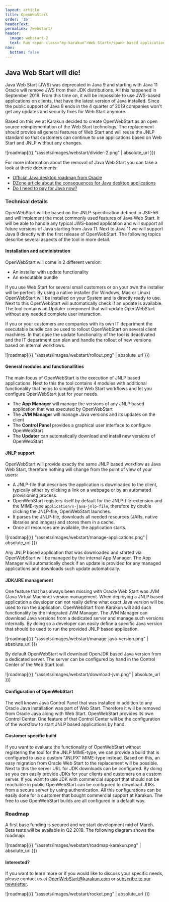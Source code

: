```yaml
---
layout: article
title: OpenWebStart
order: '16'
headerText:
permalink: /webstart/
header:
  image: webstart-2
  text: Run <span class="my-karakun">Web Start</span> based application after the release of <span class="my-karakun">Java 11</span>
nav:
  bottom: false
---
```

## Java Web Start will die!
Java Web Start (JWS) was deprecated in Java 9 and starting with Java 11 Oracle will remove JWS from their JDK distributions.
All this happened in September 2018.
From this time on, it will be impossible to use JWS-based applications on clients, that have the latest version of Java installed.
Since the public support of Java 8 ends in the 4 quarter of 2019 companies won't get any updates and security fixes for Web Start anymore.

Based on this we at Karakun decided to create <span class="text-highlight">Open<span>WebStart</span></span> as an open source reimplementation of the Web Start technology.
The replacement should provide all general features of Web Start and will reuse the JNLP standard so that customers can continue to use applications based on Web Start and JNLP without any changes.

![roadmap]({{ "/assets/images/webstart/divider-2.png" | absolute_url }})

For more information about the removal of Java Web Start you can take a look at these documents:

* [Official Java desktop roadmap from Oracle](http://www.oracle.com/technetwork/java/javase/javaclientroadmapupdate2018mar-4414431.pdf)
* [DZone article about the consequences for Java desktop applications](https://dzone.com/articles/what-the-future-java-releases-will-mean-for-legacy)
* [Do I need to pay for Java now?](/java/2018/06/25/java-releases.html)

### Technical details
<span class="text-highlight">Open<span>WebStart</span></span> will be based on the JNLP-specification defined in JSR-56 and will implement the most commonly used features of Java Web Start.
It will be able to handle any typical JWS-based application and will support all future versions of Java starting from Java 11. Next to Java 11 we will support Java 8 directly with the first release of <span class="text-highlight">Open<span>WebStart</span></span>.
The following topics describe several aspects of the tool in more detail.


#### Installation and administration
<span class="text-highlight">Open<span>WebStart</span></span> will come in 2 different version:

- An installer with update functionality
- An executable bundle

If you use Web Start for several small customers or on your own the installer will be perfect.
By using a native installer (for Windows, Mac or Linux) <span class="text-highlight">Open<span>WebStart</span></span> will be installed on your System and is directly ready to use.
Next to this <span class="text-highlight">Open<span>WebStart</span></span> will automatically check if an update is available.
The tool contains an Updater component that will update <span class="text-highlight">Open<span>WebStart</span></span> without any needed complete user interaction.

If you or your customers are companies with its own IT department the executable bundle can be used to rollout <span class="text-highlight">Open<span>WebStart</span></span> on several client machines.
In that case the update functionality of the tool is deactivated and the IT department can plan and handle the rollout of new versions based on internal workflows.

![roadmap]({{ "/assets/images/webstart/rollout.png" | absolute_url }})

#### General modules and functionallities
The main focus of <span class="text-highlight">Open<span>WebStart</span></span> is the execution of JNLP based applications.
Next to this the tool contains 4 modules with additional functionality that helps to simplify the Web Start workflows and let you configure <span class="text-highlight">Open<span>WebStart</span></span> just for your needs.

- The **App Manager** will manage the versions of any JNLP based application that was executed by <span class="text-highlight">Open<span>WebStart</span></span>
- The **JVM Manager** will manage Java versions and its updates on the client
- The **Control Panel** provides a graphical user interface to configure <span class="text-highlight">Open<span>WebStart</span></span>
- The **Updater** can automatically download and install new versions of <span class="text-highlight">Open<span>WebStart</span></span>

#### JNLP support
<span class="text-highlight">Open<span>WebStart</span></span> will provide exactly the same JNLP based workflow as Java Web Start, therefore nothing will change from the point of view of your users:

- A JNLP-file that describes the application is downloaded to the client, typically either by clicking a link on a webpage or by an automated provisioning process.
- <span class="text-highlight">Open<span>WebStart</span></span> registers itself by default for the JNLP-file-extension and the MIME-type `application/x-java-jnlp-file`, therefore by double clicking the JNLP-file, <span class="text-highlight">Open<span>WebStart</span></span> launches.
- It parses the JNLP-file, downloads all needed resources (JARs, native libraries and images) and stores them in a cache.
- Once all resources are available, the application starts.

![roadmap]({{ "/assets/images/webstart/manage-applications.png" | absolute_url }})

Any JNLP based application that was downloaded and started via <span class="text-highlight">Open<span>WebStart</span></span> will be managed by the internal App Manager. The App Manager will automatically check if an update is provided for any managed applications and downloads such update automatically.

#### JDK/JRE management
One feature that has always been missing with Oracle Web Start was JVM (Java Virtual Machine) version management.
When deploying a JNLP based application a developer can not really define what exact Java version will be used to run the application.
<span class="text-highlight">Open<span>WebStart</span></span> from Karakun will add such functionality by the integrated JVM Manager.
The JVM Manager can download Java versions from a dedicated server and manage such versions internally.
By doing so a developer can easily define a specific Java version that should be used to run the provided JNLP based application.

![roadmap]({{ "/assets/images/webstart/manage-java-version.png" | absolute_url }})

By default <span class="text-highlight">Open<span>WebStart</span></span> will download OpenJDK based Java version from a dedicated server.
The server can be configured by hand in the Control Center of the Web Start tool.

![roadmap]({{ "/assets/images/webstart/download-jvm.png" | absolute_url }})

#### Configuration of OpenWebStart
The well known Java Control Panel that was installed in addition to any Oracle Java installation was part of Web Start.
Therefore it will be removed from Oracle Java along with Web Start.
<span class="text-highlight">Open<span>WebStart</span></span> provides its own Control Center.
One feature of that Control Center will be the configuration of the workflow to start JNLP based applications by hand.

#### Customer specific build
If you want to evaluate the functionality of <span class="text-highlight">Open<span>WebStart</span></span> without registering the tool for the JNLP MIME-type, we can provide a build that is configured to use a custom "JNLPX" MIME-type instead.
Based on this, an easy migration from Oracle Web Start to the replacement will be possible.
Next to this the server URL for JDK downloads can be configured.
By doing so you can easily provide JDKs for your clients and customers on a custom server.
If you want to use JDK with commercial support that should not be reachable in public <span class="text-highlight">Open<span>WebStart</span></span> can be configured to download JDKs from a secure server by using authentication.
All this configurations can be easily done for a customer that bought commercial support at Karakun. The free to use <span class="text-highlight">Open<span>WebStart</span></span> builds are all configured in a default way.

### Roadmap
A first base funding is secured and we start development mid of March.
Beta tests will be available in Q2 2019. The following diagram shows
the roadmap:

![roadmap]({{ "/assets/images/webstart/roadmap-karakun.png" | absolute_url }})

#### Interested?
If you want to learn more or if you would like to discuss your specific needs, please contact us at [OpenWebStart@karakun.com](mailto:openwebstart@karakun.com) or [subscribe to our newsletter](/subscribe/).

![roadmap]({{ "/assets/images/webstart/rocket.png" | absolute_url }})
